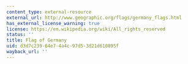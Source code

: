 ```yaml
---
content_type: external-resource
external_url: http://www.geographic.org/flags/germany_flags.html
has_external_license_warning: true
license: https://en.wikipedia.org/wiki/All_rights_reserved
status: ''
title: Flag of Germany
uid: d3d7c239-64e7-4a4c-97d5-3d21d610895f
wayback_url: ''
---
```

